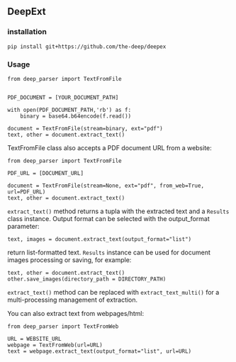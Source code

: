 ## DeepExt

### installation

`pip install git+https://github.com/the-deep/deepex`

### Usage



```
from deep_parser import TextFromFile


PDF_DOCUMENT = [YOUR_DOCUMENT_PATH]

with open(PDF_DOCUMENT_PATH,'rb') as f:
    binary = base64.b64encode(f.read())

document = TextFromFile(stream=binary, ext="pdf")
text, other = document.extract_text() 
```

TextFromFile class also accepts a PDF document URL from a website:

```
from deep_parser import TextFromFile

PDF_URL = [DOCUMENT_URL]

document = TextFromFile(stream=None, ext="pdf", from_web=True, url=PDF_URL)
text, other = document.extract_text() 

```

`extract_text()` method returns a tupla with the extracted text and a `Results` class instance.
Output format can be selected with the output_format parameter: 
```
text, images = document.extract_text(output_format="list")
```
return list-formatted text. `Results` instance can be used for document images processing or saving, for example:

```
text, other = document.extract_text()
other.save_images(directory_path = DIRECTORY_PATH)
```
`extract_text()` method can be replaced with `extract_text_multi()` for a multi-processing management of extraction.


You can also extract text from webpages/html:

```
from deep_parser import TextFromWeb

URL = WEBSITE_URL
webpage = TextFromWeb(url=URL)
text = webpage.extract_text(output_format="list", url=URL)

```
